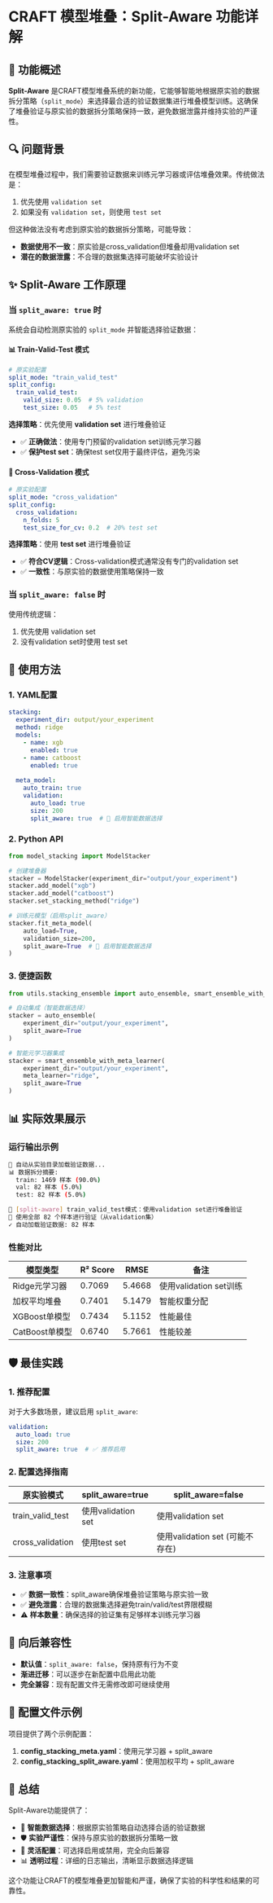 # CRAFT 模型堆叠：Split-Aware 功能详解

## 🎯 功能概述

**Split-Aware** 是CRAFT模型堆叠系统的新功能，它能够智能地根据原实验的数据拆分策略（`split_mode`）来选择最合适的验证数据集进行堆叠模型训练。这确保了堆叠验证与原实验的数据拆分策略保持一致，避免数据泄露并维持实验的严谨性。

## 🔍 问题背景

在模型堆叠过程中，我们需要验证数据来训练元学习器或评估堆叠效果。传统做法是：
1. 优先使用 `validation set`
2. 如果没有 `validation set`，则使用 `test set`

但这种做法没有考虑到原实验的数据拆分策略，可能导致：
- **数据使用不一致**：原实验是cross_validation但堆叠却用validation set
- **潜在的数据泄露**：不合理的数据集选择可能破坏实验设计

## ✨ Split-Aware 工作原理

### 当 `split_aware: true` 时

系统会自动检测原实验的 `split_mode` 并智能选择验证数据：

#### 📊 Train-Valid-Test 模式
```yaml
# 原实验配置
split_mode: "train_valid_test"
split_config:
  train_valid_test:
    valid_size: 0.05  # 5% validation
    test_size: 0.05   # 5% test
```

**选择策略**：优先使用 **validation set** 进行堆叠验证
- ✅ **正确做法**：使用专门预留的validation set训练元学习器
- ✅ **保护test set**：确保test set仅用于最终评估，避免污染

#### 🔄 Cross-Validation 模式
```yaml
# 原实验配置  
split_mode: "cross_validation"
split_config:
  cross_validation:
    n_folds: 5
    test_size_for_cv: 0.2  # 20% test set
```

**选择策略**：使用 **test set** 进行堆叠验证
- ✅ **符合CV逻辑**：Cross-validation模式通常没有专门的validation set
- ✅ **一致性**：与原实验的数据使用策略保持一致

### 当 `split_aware: false` 时

使用传统逻辑：
1. 优先使用 validation set
2. 没有validation set时使用 test set

## 🚀 使用方法

### 1. YAML配置

```yaml
stacking:
  experiment_dir: output/your_experiment
  method: ridge
  models:
    - name: xgb
      enabled: true
    - name: catboost  
      enabled: true
  
  meta_model:
    auto_train: true
    validation:
      auto_load: true
      size: 200
      split_aware: true  # 🔑 启用智能数据选择
```

### 2. Python API

```python
from model_stacking import ModelStacker

# 创建堆叠器
stacker = ModelStacker(experiment_dir="output/your_experiment")
stacker.add_model("xgb")
stacker.add_model("catboost")
stacker.set_stacking_method("ridge")

# 训练元模型（启用split_aware）
stacker.fit_meta_model(
    auto_load=True,
    validation_size=200,
    split_aware=True  # 🔑 启用智能数据选择
)
```

### 3. 便捷函数

```python
from utils.stacking_ensemble import auto_ensemble, smart_ensemble_with_meta_learner

# 自动集成（智能数据选择）
stacker = auto_ensemble(
    experiment_dir="output/your_experiment",
    split_aware=True
)

# 智能元学习器集成
stacker = smart_ensemble_with_meta_learner(
    experiment_dir="output/your_experiment",
    meta_learner="ridge",
    split_aware=True
)
```

## 📊 实际效果展示

### 运行输出示例

```bash
🔄 自动从实验目录加载验证数据...
📊 数据拆分摘要:
  train: 1469 样本 (90.0%)
  val: 82 样本 (5.0%)
  test: 82 样本 (5.0%)

🎯 [split-aware] train_valid_test模式：使用validation set进行堆叠验证
🎯 使用全部 82 个样本进行验证（从validation集）
✓ 自动加载验证数据: 82 样本
```

### 性能对比

| 模型类型 | R² Score | RMSE | 备注 |
|---------|----------|------|------|
| Ridge元学习器 | 0.7069 | 5.4668 | 使用validation set训练 |
| 加权平均堆叠 | 0.7401 | 5.1479 | 智能权重分配 |
| XGBoost单模型 | 0.7434 | 5.1152 | 性能最佳 |
| CatBoost单模型 | 0.6740 | 5.7661 | 性能较差 |

## 🛡️ 最佳实践

### 1. 推荐配置

对于大多数场景，建议启用 `split_aware`:

```yaml
validation:
  auto_load: true
  size: 200
  split_aware: true  # ✅ 推荐启用
```

### 2. 配置选择指南

| 原实验模式 | split_aware=true | split_aware=false |
|-----------|------------------|-------------------|
| train_valid_test | 使用validation set | 使用validation set |
| cross_validation | 使用test set | 使用validation set (可能不存在) |

### 3. 注意事项

- ✅ **数据一致性**：split_aware确保堆叠验证策略与原实验一致
- ✅ **避免泄露**：合理的数据集选择避免train/valid/test界限模糊
- ⚠️ **样本数量**：确保选择的验证集有足够样本训练元学习器

## 🔄 向后兼容性

- **默认值**：`split_aware: false`，保持原有行为不变
- **渐进迁移**：可以逐步在新配置中启用此功能
- **完全兼容**：现有配置文件无需修改即可继续使用

## 📁 配置文件示例

项目提供了两个示例配置：

1. **config_stacking_meta.yaml**：使用元学习器 + split_aware
2. **config_stacking_split_aware.yaml**：使用加权平均 + split_aware

## 🎉 总结

Split-Aware功能提供了：
- 🎯 **智能数据选择**：根据原实验策略自动选择合适的验证数据
- 🛡️ **实验严谨性**：保持与原实验的数据拆分策略一致
- 🔄 **灵活配置**：可选择启用或禁用，完全向后兼容
- 📊 **透明过程**：详细的日志输出，清晰显示数据选择逻辑

这个功能让CRAFT的模型堆叠更加智能和严谨，确保了实验的科学性和结果的可靠性。 